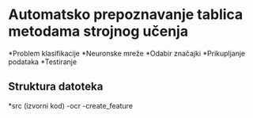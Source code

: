 Automatsko prepoznavanje tablica metodama strojnog učenja
=================

*Problem klasifikacije
*Neuronske mreže
*Odabir značajki
*Prikupljanje podataka
*Testiranje

## Struktura datoteka

*src (izvorni kod)
 -ocr
 -create_feature
